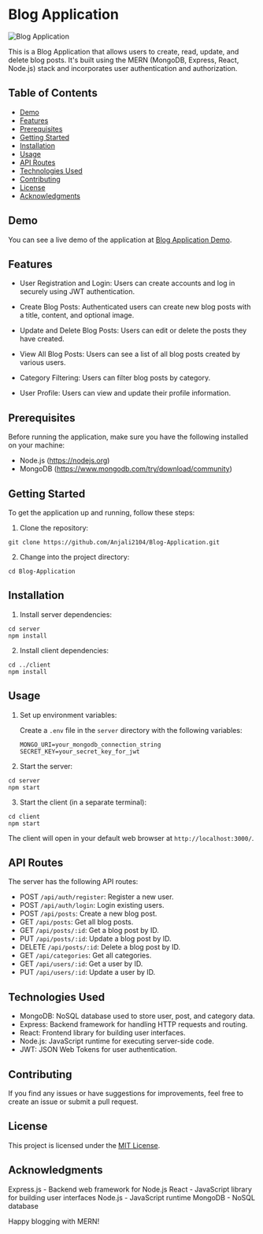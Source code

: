 # Blog Application

![Blog Application](https://github.com/Anjali2104/Blog-Application/blob/master/client/public/blog.png)

This is a Blog Application that allows users to create, read, update, and delete blog posts. It's built using the MERN (MongoDB, Express, React, Node.js) stack and incorporates user authentication and authorization.

## Table of Contents

- [Demo](#demo)
- [Features](#features)
- [Prerequisites](#prerequisites)
- [Getting Started](#getting-started)
- [Installation](#installation)
- [Usage](#usage)
- [API Routes](#api-routes)
- [Technologies Used](#technologies-used)
- [Contributing](#contributing)
- [License](#license)
- [Acknowledgments](#acknowledgments)

## Demo

You can see a live demo of the application at [Blog Application Demo](https://blogappfronted.onrender.com/).

## Features

- User Registration and Login: Users can create accounts and log in securely using JWT authentication.

- Create Blog Posts: Authenticated users can create new blog posts with a title, content, and optional image.

- Update and Delete Blog Posts: Users can edit or delete the posts they have created.

- View All Blog Posts: Users can see a list of all blog posts created by various users.

- Category Filtering: Users can filter blog posts by category.

- User Profile: Users can view and update their profile information.


## Prerequisites

Before running the application, make sure you have the following installed on your machine:

- Node.js (https://nodejs.org)
- MongoDB (https://www.mongodb.com/try/download/community)

## Getting Started

To get the application up and running, follow these steps:

1. Clone the repository:

```
git clone https://github.com/Anjali2104/Blog-Application.git
```

2. Change into the project directory:

```
cd Blog-Application
```

## Installation

1. Install server dependencies:

```
cd server
npm install
```

2. Install client dependencies:

```
cd ../client
npm install
```

## Usage

1. Set up environment variables:

   Create a `.env` file in the `server` directory with the following variables:

   ```
   MONGO_URI=your_mongodb_connection_string
   SECRET_KEY=your_secret_key_for_jwt
   ```

2. Start the server:

```
cd server
npm start
```

3. Start the client (in a separate terminal):

```
cd client
npm start
```

The client will open in your default web browser at `http://localhost:3000/`.

## API Routes

The server has the following API routes:

- POST `/api/auth/register`: Register a new user.
- POST `/api/auth/login`: Login existing users.
- POST `/api/posts`: Create a new blog post.
- GET `/api/posts`: Get all blog posts.
- GET `/api/posts/:id`: Get a blog post by ID.
- PUT `/api/posts/:id`: Update a blog post by ID.
- DELETE `/api/posts/:id`: Delete a blog post by ID.
- GET `/api/categories`: Get all categories.
- GET `/api/users/:id`: Get a user by ID.
- PUT `/api/users/:id`: Update a user by ID.

## Technologies Used

- MongoDB: NoSQL database used to store user, post, and category data.
- Express: Backend framework for handling HTTP requests and routing.
- React: Frontend library for building user interfaces.
- Node.js: JavaScript runtime for executing server-side code.
- JWT: JSON Web Tokens for user authentication.

## Contributing

If you find any issues or have suggestions for improvements, feel free to create an issue or submit a pull request.

## License

This project is licensed under the [MIT License](https://opensource.org/licenses/MIT).

## Acknowledgments

Express.js - Backend web framework for Node.js
React - JavaScript library for building user interfaces
Node.js - JavaScript runtime
MongoDB - NoSQL database

Happy blogging with MERN!
